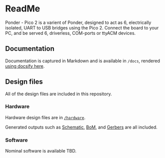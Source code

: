 # ReadMe

Ponder - Pico 2 is a varient of Ponder, designed to act as 6, electrically isolated, UART to USB bridges using the Pico 2.
Connect the board to your PC, and be served 6, driverless, COM-ports or ttyACM devices.

## Documentation

Documentation is captured in Markdown and is available in `/docs`, rendered [using docsify here](https://diagnosticsmonkey.github.io/Tool-Ponder_Pico2/#/).

## Design files

All of the design files are included in this repository.

### Hardware

Hardware design files are in [`/hardware`](https://github.com/DiagnosticsMonkey/Tool-Ponder_Pico2/tree/develop/hardware).

Generated outputs such as [Schematic](https://github.com/DiagnosticsMonkey/Tool-Ponder/blob/develop/hardware/outputs/Ponder-Pico2.pdf), [BoM](https://diagnosticsmonkey.github.io/Tool-Ponder_Pico2/#/design?id=bill-of-materials), and [Gerbers](https://github.com/DiagnosticsMonkey/Tool-Ponder_Pico2/tree/develop/hardware/outputs/fab) are all included.

### Software

Nominal software is available TBD.
